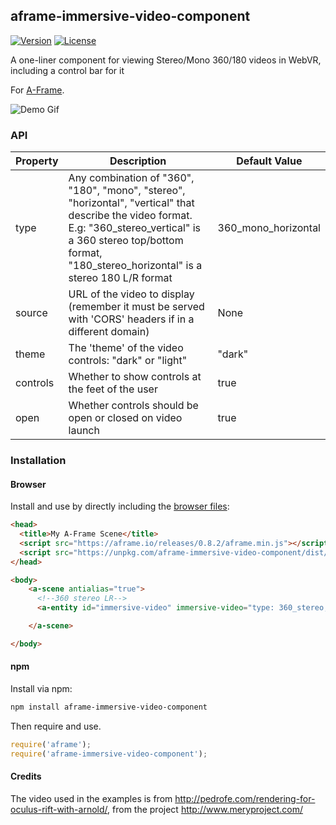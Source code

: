 ## aframe-immersive-video-component

[![Version](http://img.shields.io/npm/v/aframe-immersive-video-component.svg?style=flat-square)](https://npmjs.org/package/aframe-immersive-video-component)
[![License](http://img.shields.io/npm/l/aframe-immersive-video-component.svg?style=flat-square)](https://npmjs.org/package/aframe-immersive-video-component)

A one-liner component for viewing Stereo/Mono 360/180 videos in WebVR, including a control bar for it

For [A-Frame](https://aframe.io).


![Demo Gif](img/capture.gif)

### API

| Property | Description | Default Value |
| -------- | ----------- | ------------- |
| type         |      Any combination of "360", "180", "mono", "stereo", "horizontal", "vertical" that describe the video format. E.g: "360_stereo_vertical" is a 360 stereo top/bottom format, "180_stereo_horizontal" is a stereo 180 L/R format       |   360_mono_horizontal            |
| source    | URL of the video to display (remember it must be served with 'CORS' headers if in a different domain)   | None    | 
|  theme | The 'theme' of the video controls: "dark" or "light" | "dark" |
| controls | Whether to show controls at the feet of the user | true |
| open | Whether controls should be open or closed on video launch | true |
### Installation

#### Browser

Install and use by directly including the [browser files](dist):

```html
<head>
  <title>My A-Frame Scene</title>
  <script src="https://aframe.io/releases/0.8.2/aframe.min.js"></script>
  <script src="https://unpkg.com/aframe-immersive-video-component/dist/aframe-immersive-video-component.min.js"></script>
</head>

<body>
    <a-scene antialias="true">
      <!--360 stereo LR-->
      <a-entity id="immersive-video" immersive-video="type: 360_stereo; source:https://cdn.dataverse.xyz/examples/allvizs/immersive/MaryOculus.mp4"></a-entity>

    </a-scene>

</body>
```

#### npm

Install via npm:

```bash
npm install aframe-immersive-video-component
```

Then require and use.

```js
require('aframe');
require('aframe-immersive-video-component');
```


#### Credits

The video used in the examples is from http://pedrofe.com/rendering-for-oculus-rift-with-arnold/, from the project http://www.meryproject.com/
